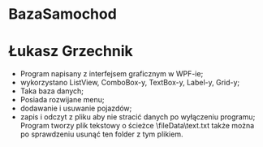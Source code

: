 # BazaSamochod
# Łukasz Grzechnik
- Program napisany z interfejsem graficznym w WPF-ie;
- wykorzystano ListView, ComboBox-y, TextBox-y, Label-y, Grid-y;
- Taka baza danych;
- Posiada rozwijane menu;
- dodawanie i usuwanie pojazdów;
- zapis i odczyt z pliku aby nie stracić danych po wyłączeniu programu;
Program tworzy plik tekstowy o ścieżce \fileData\text.txt także można po sprawdzeniu usunąć ten folder z tym plikiem.
